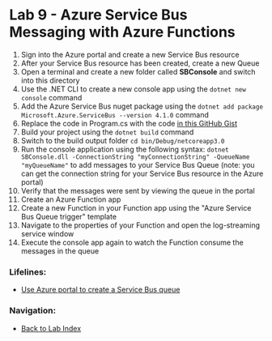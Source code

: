 # Lab 9 - Azure Service Bus Messaging with Azure Functions

1. Sign into the Azure portal and create a new Service Bus resource
2. After your Service Bus resource has been created, create a new Queue
3. Open a terminal and create a new folder called **SBConsole** and switch into this directory
4. Use the .NET CLI to create a new console app using the `dotnet new console` command
5. Add the Azure Service Bus nuget package using the `dotnet add package Microsoft.Azure.ServiceBus --version 4.1.0` command
6. Replace the code in Program.cs with the code [in this GitHub Gist](https://gist.github.com/mikepfeiffer/1d1d04f014b9929be7fcbc3382bb78a1)
6. Build your project using the `dotnet build` command
7. Switch to the build output folder `cd bin/Debug/netcoreapp3.0`
8. Run the console application using the following syntax: `dotnet SBConsole.dll -ConnectionString "myConnectionString" -QueueName "myQueueName"` to add messages to your Service Bus Queue (note: you can get the connection string for your Service Bus resource in the Azure portal)
9. Verify that the messages were sent by viewing the queue in the portal
9. Create an Azure Function app
10. Create a new Function in your Function app using the "Azure Service Bus Queue trigger" template
11. Navigate to the properties of your Function and open the log-streaming service window
12. Execute the console app again to watch the Function consume the messages in the queue


### Lifelines:

* [Use Azure portal to create a Service Bus queue](https://docs.microsoft.com/en-us/azure/service-bus-messaging/service-bus-quickstart-portal)


### Navigation:

* [Back to Lab Index](https://github.com/mikepfeiffer/az-dev-workshop)